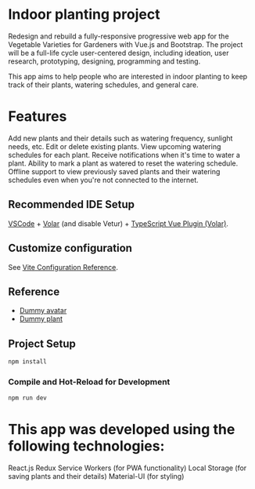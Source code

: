 # Indoor planting project

Redesign and rebuild a fully-responsive progressive web app for the Vegetable Varieties for Gardeners with Vue.js and Bootstrap. The project will be a full-life cycle user-centered design, including ideation, user research, prototyping, designing, programming and testing.

This app aims to help people who are interested in indoor planting to keep track of their plants, watering schedules, and general care.

# Features
Add new plants and their details such as watering frequency, sunlight needs, etc.
Edit or delete existing plants.
View upcoming watering schedules for each plant.
Receive notifications when it's time to water a plant.
Ability to mark a plant as watered to reset the watering schedule.
Offline support to view previously saved plants and their watering schedules even when you're not connected to the internet.

## Recommended IDE Setup

[VSCode](https://code.visualstudio.com/) + [Volar](https://marketplace.visualstudio.com/items?itemName=Vue.volar) (and disable Vetur) + [TypeScript Vue Plugin (Volar)](https://marketplace.visualstudio.com/items?itemName=Vue.vscode-typescript-vue-plugin).

## Customize configuration

See [Vite Configuration Reference](https://vitejs.dev/config/).

## Reference

- [Dummy avatar](https://svgsilh.com/image/659651.html)
- [Dummy plant](https://svgsilh.com/image/1975861.html)

## Project Setup

```sh
npm install
```

### Compile and Hot-Reload for Development

```sh
npm run dev
```

# This app was developed using the following technologies:

React.js
Redux
Service Workers (for PWA functionality)
Local Storage (for saving plants and their details)
Material-UI (for styling)

